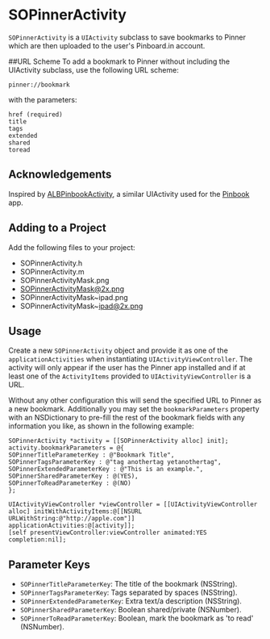 # SOPinnerActivity
`SOPinnerActivity` is a `UIActivity` subclass to save bookmarks to Pinner which are then uploaded to the user's Pinboard.in account.

##URL Scheme
To add a bookmark to Pinner without including the UIActivity subclass, use the following URL scheme:

	pinner://bookmark
	
with the parameters:

	href (required)
	title
	tags
	extended
	shared
	toread


## Acknowledgements
Inspired by [ALBPinbookActivity](https://github.com/collindonnell/ALBPinbookActivity), a similar UIActivity used for the [Pinbook](http://albinadevelopment.com/page3) app.

## Adding to a Project
Add the following files to your project:

* SOPinnerActivity.h
* SOPinnerActivity.m
* SOPinnerActivityMask.png
* SOPinnerActivityMask@2x.png
* SOPinnerActivityMask~ipad.png
* SOPinnerActivityMask~ipad@2x.png

## Usage
Create a new `SOPinnerActivity` object and provide it as one of the `applicationActivities` when instantiating `UIActivityViewController`. The activity will only appear if the user has the Pinner app installed and if at least one of the `ActivityItems` provided to `UIActivityViewController` is a URL.

Without any other configuration this will send the specified URL to Pinner as a new bookmark. Additionally you may set the `bookmarkParameters` property with an NSDictionary to pre-fill the rest of the bookmark fields with any information you like, as shown in the following example:

	SOPinnerActivity *activity = [[SOPinnerActivity alloc] init];
    activity.bookmarkParameters = @{
    SOPinnerTitleParameterKey : @"Bookmark Title", 
    SOPinnerTagsParameterKey : @"tag anothertag yetanothertag", 
    SOPinnerExtendedParameterKey : @"This is an example.", 
    SOPinnerSharedParameterKey : @(YES), 
    SOPinnerToReadParameterKey : @(NO)
    };
    
    UIActivityViewController *viewController = [[UIActivityViewController alloc] initWithActivityItems:@[[NSURL URLWithString:@"http://apple.com"]] applicationActivities:@[activity]];
    [self presentViewController:viewController animated:YES completion:nil];

## Parameter Keys
* `SOPinnerTitleParameterKey`: The title of the bookmark (NSString).
* `SOPinnerTagsParameterKey`: Tags separated by spaces (NSString).
* `SOPinnerExtendedParameterKey`: Extra text/a description (NSString).
* `SOPinnerSharedParameterKey`: Boolean shared/private (NSNumber).
* `SOPinnerToReadParameterKey`: Boolean, mark the bookmark as 'to read' (NSNumber).

